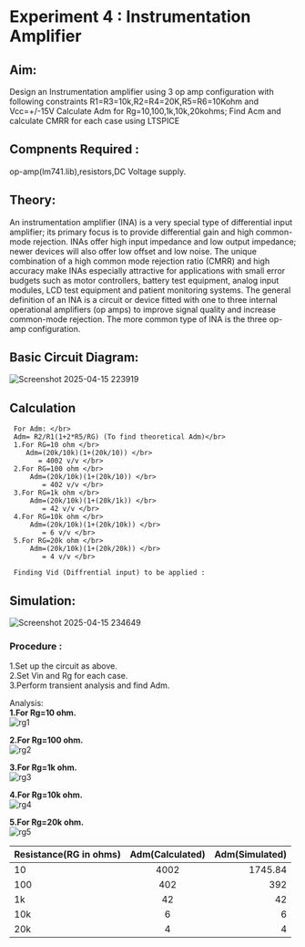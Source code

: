 # Experiment 4 : Instrumentation Amplifier
## Aim: 
Design an Instrumentation amplifier using 3 op amp configuration with following constraints R1=R3=10k,R2=R4=20K,R5=R6=10Kohm and Vcc=+/-15V 
 Calculate Adm for Rg=10,100,1k,10k,20kohms; Find Acm and calculate CMRR for each case using LTSPICE 
## Compnents Required :
op-amp(lm741.lib),resistors,DC Voltage supply.
## Theory:
An instrumentation amplifier (INA) is a very special type of differential input 
amplifier; its primary focus is to provide differential gain and high common-mode 
rejection. INAs offer high input impedance and low output impedance; newer devices 
will also offer low offset and low noise. The unique combination of a high common
mode rejection ratio (CMRR) and high accuracy make INAs especially attractive for 
applications with small error budgets such as motor controllers, battery test 
equipment, analog input modules, LCD test equipment and patient monitoring 
systems. The general definition of an INA is a circuit or device fitted with one to three 
internal operational amplifiers (op amps) to improve signal quality and increase 
common-mode rejection. The more common type of INA is the three op-amp 
configuration.
## Basic Circuit Diagram:
![Screenshot 2025-04-15 223919](https://github.com/user-attachments/assets/2016b5bd-02ee-485e-8f0f-708564a35c0f)

## Calculation 
     For Adm: </br>
     Adm= R2/R1(1+2*R5/RG) (To find theoretical Adm)</br> 
     1.For RG=10 ohm </br> 
        Adm=(20k/10k)(1+(20k/10)) </br>
           = 4002 v/v </br>
     2.For RG=100 ohm </br> 
         Adm=(20k/10k)(1+(20k/10)) </br>
            = 402 v/v </br>
     3.For RG=1k ohm </br> 
         Adm=(20k/10k)(1+(20k/1k)) </br>
            = 42 v/v </br>
     4.For RG=10k ohm </br> 
         Adm=(20k/10k)(1+(20k/10k)) </br>
            = 6 v/v </br>
     5.For RG=20k ohm </br> 
         Adm=(20k/10k)(1+(20k/20k)) </br>
            = 4 v/v </br>

     Finding Vid (Diffrential input) to be applied :
        
     
## Simulation:
![Screenshot 2025-04-15 234649](https://github.com/user-attachments/assets/16066d3b-b823-469e-a434-5f7a7603a3ff)

### Procedure :
1.Set up the circuit as above.</br>
2.Set Vin and Rg for each case.</br>
3.Perform transient analysis and find Adm.</br>

Analysis: </br>
**1.For Rg=10 ohm.** </br>
![rg1](https://github.com/user-attachments/assets/437f342b-6551-4a86-9a0e-7352a8b44e1a)


**2.For Rg=100 ohm.** </br>
![rg2](https://github.com/user-attachments/assets/78cefd09-e47c-4cf6-a661-cb7f8d61e86b)

**3.For Rg=1k ohm.** </br>
![rg3](https://github.com/user-attachments/assets/b593dc3d-4734-442e-8b1f-fcac7aeba321)

**4.For Rg=10k ohm.** </br>
![rg4](https://github.com/user-attachments/assets/05de57a2-dc8f-41be-a08e-ebb1258bf6a2)

**5.For Rg=20k ohm.** </br>
![rg5](https://github.com/user-attachments/assets/3a2e5863-5728-4162-94a3-3d43eb7eb1d8)





| Resistance(RG in ohms) | Adm(Calculated) | Adm(Simulated) |
| :---         |     :---:      |          ---: |
| 10   | 4002   |    1745.84  |
| 100  | 402    |    392      |
| 1k   | 42     |    42       |
| 10k  | 6      |    6        |
| 20k  | 4      |    4        |
